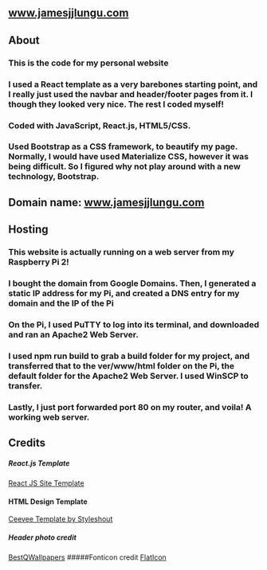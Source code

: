 ## www.jamesjjlungu.com
## About
### This is the code for my personal website
### I used a React template as a very barebones starting point, and I really just used the navbar and header/footer pages from it. I though they looked very nice. The rest I coded myself!
### Coded with JavaScript, React.js, HTML5/CSS.
### Used Bootstrap as a CSS framework, to beautify my page. Normally, I would have used Materialize CSS, however it was being difficult. So I figured why not play around with a new technology, Bootstrap.

## Domain name: www.jamesjjlungu.com



## Hosting
### This website is actually running on a web server from my Raspberry Pi 2! 
### I bought the domain from Google Domains. Then, I generated a static IP address for my Pi, and created a DNS entry for my domain and the IP of the Pi
### On the Pi, I used PuTTY to log into its terminal, and downloaded and ran an Apache2 Web Server.
### I used npm run build to grab a build folder for my project, and transferred that to the ver/www/html folder on the Pi, the default folder for the Apache2 Web Server. I used WinSCP to transfer.
### Lastly, I just port forwarded port 80 on my router, and voila! A working web server.



## Credits
##### React.js Template
<a href="https://github.com/tbakerx/react-resume-template">React JS Site Template</a>

#### HTML Design Template
<a href="https://www.styleshout.com/free-templates/ceevee/">Ceevee Template by Styleshout</a>

##### Header photo credit
<a href="https://besthqwallpapers.com/cities/4k-new-york-night-empire-state-building-cityscapes-68624">BestQWallpapers</a>
#####Fonticon credit
<a href="https://www.flaticon.com/free-icon/building-of-new-york-city_53136">FlatIcon</a>
